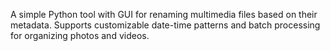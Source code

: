 A simple Python tool with GUI for renaming multimedia files based on their metadata. Supports customizable date-time patterns and batch processing for organizing photos and videos.
